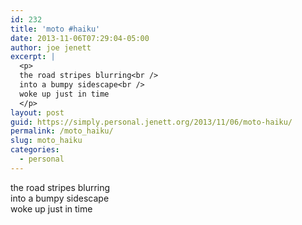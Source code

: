 ```yaml
---
id: 232
title: 'moto #haiku'
date: 2013-11-06T07:29:04-05:00
author: joe jenett
excerpt: |
  <p>
  the road stripes blurring<br />
  into a bumpy sidescape<br />
  woke up just in time
  </p>
layout: post
guid: https://simply.personal.jenett.org/2013/11/06/moto-haiku/
permalink: /moto_haiku/
slug: moto_haiku
categories:
  - personal
---
```

the road stripes blurring  
into a bumpy sidescape  
woke up just in time